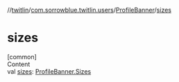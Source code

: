 //[twitlin](../../index.md)/[com.sorrowblue.twitlin.users](../index.md)/[ProfileBanner](index.md)/[sizes](sizes.md)



# sizes  
[common]  
Content  
val [sizes](sizes.md): [ProfileBanner.Sizes](-sizes/index.md)  



